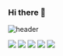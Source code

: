 ### Hi there 👋

<!--
**lucytheboss/lucytheboss** is a ✨ _special_ ✨ repository because its `README.md` (this file) appears on your GitHub profile.

Here are some ideas to get you started:

- 🔭 I’m currently working on ...
- 🌱 I’m currently learning ...
- 👯 I’m looking to collaborate on ...
- 🤔 I’m looking for help with ...
- 💬 Ask me about ...
- 📫 How to reach me: ...
- 😄 Pronouns: ...
- ⚡ Fun fact: ...
-->
![header](https://capsule-render.vercel.app/apitype=cylinder&color=000000&height=150&section=header&text=jiwxoz&fontColor=ffffff&fontSize=70&animation=fadeIn&fontAlignY=55)


<img src="https://img.shields.io/badge/github-181717?style=for-the-badge&logo=github&logoColor=white">

<img src="https://img.shields.io/badge/photoshop-31A8FF?style=flat-square&logo=adobe&logoColor=white"/>
<img src="https://img.shields.io/badge/illustrator-FF9A00?style=flat-square&logo=adobeillustrator&logoColor=white"/>
<img src="https://img.shields.io/badge/indesign-FF3366?style=flat-square&logo=adobeindesign&logoColor=white"/>
<img src="https://img.shields.io/badge/figma-F24E1E?style=flat-square&logo=figma&logoColor=white"/>
